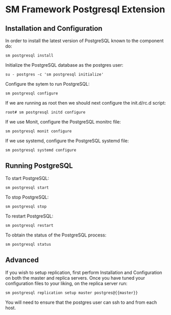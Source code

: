 # SM Framework Postgresql Extension


## Installation and Configuration

In order to install the latest version of PostgreSQL known to the component do:

    sm postgresql install

Initialize the PostgreSQL database as the postgres user:

    su - postgres -c 'sm postgresql initialize'

Configure the sytem to run PostgreSQL:

    sm postgresql configure

If we are running as root then we should next configure the init.d/rc.d script:

    root# sm postgresql initd configure

If we use Monit, configure the PostgreSQL monitrc file:

    sm postgresql monit configure

If we use systemd, configure the PostgreSQL systemd file:

    sm postgresql systemd configure

## Running PostgreSQL

To start PostgreSQL:

    sm postgresql start

To stop PostgreSQL:

    sm postgresql stop

To restart PostgreSQL:

    sm postgresql restart

To obtain the status of the PostgreSQL process:

    sm postgresql status

## Advanced

If you wish to setup replication, first perform Installation and Configuration
on both the master and replica servers. Once you have tuned your
configuration files to your liking, on the replica server run:

    sm postgresql replication setup master postgres@{{master}}

You will need to ensure that the postgres user can ssh to and from each host.

